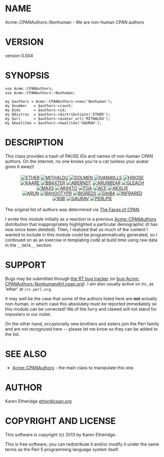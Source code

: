 # NAME

Acme::CPANAuthors::Nonhuman - We are non-human CPAN authors

# VERSION

version 0.004

# SYNOPSIS

    use Acme::CPANAuthors;
    use Acme::CPANAuthors::Nonhuman;

    my $authors = Acme::CPANAuthors->new('Nonhuman');
    my $number   = $authors->count;
    my @ids      = $authors->id;
    my @distros  = $authors->distributions('ETHER');
    my $url      = $authors->avatar_url('MITHALDU');
    my $kwalitee = $authors->kwalitee('GAURAV');

# DESCRIPTION

This class provides a hash of PAUSE IDs and names of non-human CPAN authors.
On the internet, no one knows you're a cat (unless your avatar gives it away)!

<div style="text-align:center;padding:5px !important">
<a href="http://metacpan.org/author/ETHER"><img src="http://www.gravatar.com/avatar/bdc5cd06679e732e262f6c1b450a0237?d=http%3A%2F%2Fwww.gravatar.com%2Favatar%2Fbdc5cd06679e732e262f6c1b450a0237" alt="ETHER" /></a>
<a href="http://metacpan.org/author/MITHALDU"><img src="http://www.gravatar.com/avatar/f77c2e7572ed0efa7bb025111330e1b2?d=http%3A%2F%2Fwww.gravatar.com%2Favatar%2Fd9c28af939032ab0c30fd7be8fdc1040" alt="MITHALDU" /></a>
<a href="http://metacpan.org/author/DOLMEN"><img src="http://www.gravatar.com/avatar/70d9b050bfe39350c234d710fadfcd39?d=http%3A%2F%2Fwww.gravatar.com%2Favatar%2F70d9b050bfe39350c234d710fadfcd39" alt="DOLMEN" /></a>
<a href="http://metacpan.org/author/IVANWILLS"><img src="http://www.gravatar.com/avatar/5660261bf7fc03555e8d0f27b09dc6e5?d=http%3A%2F%2Fwww.gravatar.com%2Favatar%2Fc668586858d59a94f3eb761903175f27" alt="IVANWILLS" /></a>
<a href="http://metacpan.org/author/HIROSE"><img src="http://www.gravatar.com/avatar/c1ccb81aa27de309933384652c7b0635?d=http%3A%2F%2Fwww.gravatar.com%2Favatar%2F9fdc92e131d7950e81895ca892b7a384" alt="HIROSE" /></a>
<br />
<a href="http://metacpan.org/author/KAARE"><img src="http://www.gravatar.com/avatar/a1bde393aed9fd6987f0116572d052a9?d=http%3A%2F%2Fwww.gravatar.com%2Favatar%2F4981bb322567b621afe038246f4dce1a" alt="KAARE" /></a>
<a href="http://metacpan.org/author/BBAXTER"><img src="http://www.gravatar.com/avatar/af7986efb2374332f4babfaaef3b55d4?d=http%3A%2F%2Fwww.gravatar.com%2Favatar%2Faf7986efb2374332f4babfaaef3b55d4" alt="BBAXTER" /></a>
<a href="http://metacpan.org/author/ABERNDT"><img src="http://www.gravatar.com/avatar/888b4060c4844235ed6897de4946f9dd?d=http%3A%2F%2Fwww.gravatar.com%2Favatar%2F888b4060c4844235ed6897de4946f9dd" alt="ABERNDT" /></a>
<a href="http://metacpan.org/author/ARUNBEAR"><img src="http://www.gravatar.com/avatar/dc46344b5cdbf99fb62291b4eb9c4aef?d=http%3A%2F%2Fwww.gravatar.com%2Favatar%2Fdc46344b5cdbf99fb62291b4eb9c4aef" alt="ARUNBEAR" /></a>
<a href="http://metacpan.org/author/GLEACH"><img src="http://www.gravatar.com/avatar/e9df76d28529b16f451a40a614bceef4?d=http%3A%2F%2Fwww.gravatar.com%2Favatar%2F05cb19d7843c358211bfdc98be476b68" alt="GLEACH" /></a>
<br />
<a href="http://metacpan.org/author/MAXS"><img src="http://www.gravatar.com/avatar/19133cd02103a14b43153d280be27eb5?d=http%3A%2F%2Fwww.gravatar.com%2Favatar%2F55768f8a3f6cbfde7396a0a34b590181" alt="MAXS" /></a>
<a href="http://metacpan.org/author/AKIHITO"><img src="http://www.gravatar.com/avatar/6192f8305c77cb9caa979b14fae75d24?d=http%3A%2F%2Fwww.gravatar.com%2Favatar%2F3a1bdee47e9fdca1cdf3ce4f38651ba2" alt="AKIHITO" /></a>
<a href="http://metacpan.org/author/FGA"><img src="http://www.gravatar.com/avatar/926171279c9a7b096d08ab9266ee2cec?d=http%3A%2F%2Fwww.gravatar.com%2Favatar%2Fa1a232556694ed753ac491703b7df184" alt="FGA" /></a>
<a href="http://metacpan.org/author/ACE"><img src="http://www.gravatar.com/avatar/d5c9552ccbcd66a7c8c6267897d6259a?d=http%3A%2F%2Fwww.gravatar.com%2Favatar%2F93433fe8773dc3ead93f928015e3fb13" alt="ACE" /></a>
<a href="http://metacpan.org/author/AKXLIX"><img src="http://www.gravatar.com/avatar/cfa98d13d05ead9d898af83db46da6a9?d=http%3A%2F%2Fwww.gravatar.com%2Favatar%2F22376afdd53ef1adc944c7168349cd8d" alt="AKXLIX" /></a>
<br />
<a href="http://metacpan.org/author/ARUN"><img src="http://www.gravatar.com/avatar/58a4c5847a92a575a3d9230f46668623?d=http%3A%2F%2Fwww.gravatar.com%2Favatar%2F8a7e477f0a86af02355043e612baad57" alt="ARUN" /></a>
<a href="http://metacpan.org/author/BAHOOTYPR"><img src="http://www.gravatar.com/avatar/462c94d33889f90d604d913da9075bf6?d=http%3A%2F%2Fwww.gravatar.com%2Favatar%2F297175ea2bf4953bce22d24a1aacc102" alt="BAHOOTYPR" /></a>
<a href="http://metacpan.org/author/BIGREDS"><img src="http://www.gravatar.com/avatar/0d456579ab7f4822420e87d6159bc9fa?d=http%3A%2F%2Fwww.gravatar.com%2Favatar%2F0d456579ab7f4822420e87d6159bc9fa" alt="BIGREDS" /></a>
<a href="http://metacpan.org/author/DAIBA"><img src="http://www.gravatar.com/avatar/f64fa36a1fe3c8e7b52cf6e5a21da302?d=http%3A%2F%2Fwww.gravatar.com%2Favatar%2Ff64fa36a1fe3c8e7b52cf6e5a21da302" alt="DAIBA" /></a>
<a href="http://metacpan.org/author/INFRARED"><img src="http://www.gravatar.com/avatar/a6c59d0a6c1f0042e922ffc033710de0?d=http%3A%2F%2Fwww.gravatar.com%2Favatar%2Fa6c59d0a6c1f0042e922ffc033710de0" alt="INFRARED" /></a>
<br />
<a href="http://metacpan.org/author/KIBI"><img src="http://www.gravatar.com/avatar/024161b6e461084f8cf8690b521e6800?d=http%3A%2F%2Fwww.gravatar.com%2Favatar%2F024161b6e461084f8cf8690b521e6800" alt="KIBI" /></a>
<a href="http://metacpan.org/author/GAURAV"><img src="http://www.gravatar.com/avatar/9a3fa34c402691c2f623cba58d01292e?d=http%3A%2F%2Fwww.gravatar.com%2Favatar%2F9a3fa34c402691c2f623cba58d01292e" alt="GAURAV" /></a>
<a href="http://metacpan.org/author/PERLPIE"><img src="http://www.gravatar.com/avatar/cb9aa3bf6f061556cf82b103c62ebbfe?d=http%3A%2F%2Fwww.gravatar.com%2Favatar%2Fcb9aa3bf6f061556cf82b103c62ebbfe" alt="PERLPIE" /></a>
<br />

</div>

The original list of authors was determined via
[The Faces of CPAN](http://hexten.net/cpan-faces/).

I wrote this module initially as a reaction to a previous [Acme::CPANAuthors](http://search.cpan.org/perldoc?Acme::CPANAuthors)
distribution that inappropriately highlighted a particular demographic (it has
now since been deleted).  Then, I realized that so much of the content I
wanted to include in this module could be programmatically generated, so I
continued on as an exercise in templating code at build time using raw data in
the `__DATA__` section.

# SUPPORT

Bugs may be submitted through [the RT bug tracker](https://rt.cpan.org/Public/Dist/Display.html?Name=Acme-CPANAuthors-Nonhuman)
(or [bug-Acme-CPANAuthors-Nonhuman@rt.cpan.org](mailto:bug-Acme-CPANAuthors-Nonhuman@rt.cpan.org)).
I am also usually active on irc, as 'ether' at `irc.perl.org`.

It may well be the case that some of the authors listed here are __not__
actually non-human, in which case this absolutely must be reported immediately
so this module can be corrected! We of the furry and clawed will not stand for
imposters in our midst.

On the other hand, occasionally new brothers and sisters join the Perl family
and are not recognized here -- please let me know so they can be added to the
list.

# SEE ALSO

- [Acme::CPANAuthors](http://search.cpan.org/perldoc?Acme::CPANAuthors) - the main class to manipulate this one.

# AUTHOR

Karen Etheridge <ether@cpan.org>

# COPYRIGHT AND LICENSE

This software is copyright (c) 2013 by Karen Etheridge.

This is free software; you can redistribute it and/or modify it under
the same terms as the Perl 5 programming language system itself.
